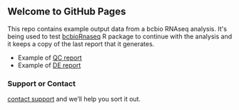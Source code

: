 ## Welcome to GitHub Pages

This repo contains example output data from a bcbio RNAseq analysis. It's being used to test [bcbioRnaseq](https://github.com/hbc/bcbioRnaseq) R package to continue with the analysis and it keeps a copy of the last report that it generates.

* Example of [QC report](http://bcb.io/bcbio_rnaseq_output_example/qc.html)
* Example of [DE report](http://bcb.io/bcbio_rnaseq_output_example/de.html)

### Support or Contact

[contact support](https://github.com/hbc/bcbioRnaseq) and we’ll help you sort it out.
